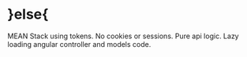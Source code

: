}else{
=========

MEAN Stack using tokens. No cookies or sessions. Pure api logic.
Lazy loading angular controller and models code.
